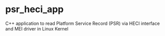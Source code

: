 # psr_heci_app
C++ application to read Platform Service Record (PSR) via HECI interface and MEI driver in Linux Kernel
